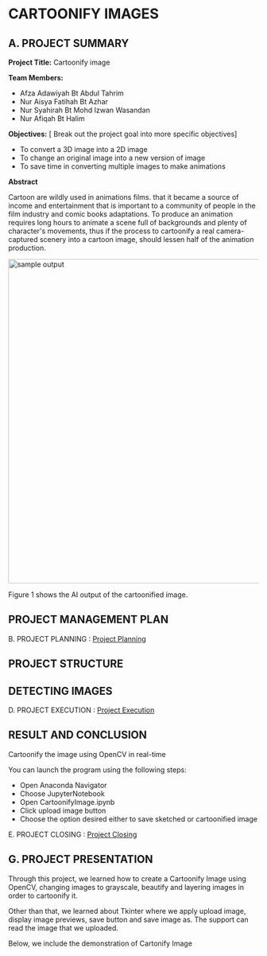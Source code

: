 # CARTOONIFY IMAGES

## A. PROJECT SUMMARY

**Project Title:** Cartoonify image

**Team Members:** 
- Afza Adawiyah Bt Abdul Tahrim
- Nur Aisya Fatihah Bt Azhar
- Nur Syahirah Bt Mohd Izwan Wasandan
- Nur Afiqah Bt Halim


**Objectives:**
[ Break out the project goal into more specific objectives]
- To convert a 3D image into a 2D image
- To change an original image into a new version of image
- To save time in converting multiple images to make animations


**Abstract**

Cartoon are wildly used in animations films. that it became a source of income and entertainment that is important to a community of people in the film industry and comic books adaptations. To produce an animation requires long hours to animate a scene full of backgrounds and plenty of character's movements, thus if the process to cartoonify a real camera-captured scenery into a cartoon image, should lessen half of the animation production.


<img width="652" alt="sample output" src="https://user-images.githubusercontent.com/80894743/123343617-ae346200-d584-11eb-9145-36a86ed788d7.png">


Figure 1 shows the AI output of the cartoonified image.


## PROJECT MANAGEMENT PLAN
B. PROJECT PLANNING : [Project Planning](https://github.com/AfzaAdaw/Artificial-Intelligence-Project/blob/dbed643ff200a45aeaceb511156243c2f6b397c8/Documentation/B-%20Project%20Planning.md)



## PROJECT STRUCTURE


## DETECTING IMAGES
D. PROJECT EXECUTION : [Project Execution](https://github.com/AfzaAdaw/Artificial-Intelligence-Project/blob/main/Documentation/D-Project%20Execution.md) 

## RESULT AND CONCLUSION
Cartoonify the image using OpenCV in real-time

You can launch the program using the following steps:
- Open Anaconda Navigator
- Choose JupyterNotebook
- Open CartoonifyImage.ipynb
- Click upload image button
- Choose the option desired either to save sketched or cartoonified image

E. PROJECT CLOSING : [Project Closing](https://github.com/AfzaAdaw/Artificial-Intelligence-Project/blob/main/Documentation/E-ProjectClosing.md)

## G.   PROJECT PRESENTATION 
Through this project, we learned how to create a Cartoonify Image using OpenCV, changing images to grayscale, beautify and layering images in order to cartoonify it.

Other than that, we learned about Tkinter where we apply upload image, display image previews, save button and save image as. The support can read the image that we uploaded. 

Below, we include the demonstration of Cartonify Image


